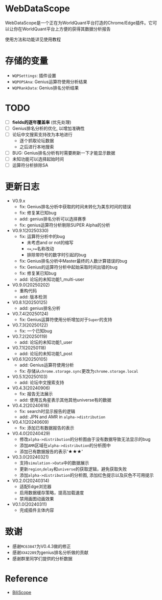 # WebDataScope
WebDataScope是一个正在为WorldQuant平台打造的Chrome/Edge插件。它可以让你在WorldQuant平台上方便的获得其数据分析报告

使用方法和功能详见使用教程

# 存储的变量
- `WQPSettings`: 插件设置
- `WQPOPSAna`: Genius运算符使用分析结果
- `WQPRankData`: Genius排名分析结果

# TODO
- [ ] **fields的逐年覆盖率** (优先处理)
- [ ] Genius排名分析的优化, 以增加准确性
- [ ] 论坛中文搜索支持改为本地进行
  - 逐个抓取论坛数据
  - 之后进行本地搜索
- [ ] BUG: Genius排名分析有时需要刷新一下才能显示数据
- [ ] 未知功能可以选择起始时间
- [ ] 运算符分析排除SA

# 更新日志
- V0.9.x
  - fix: Genius排名分析中获取的时间未转化为美东时间的错误
  - fix: 修复某已知bug
  - add: genius排名分析可以选择赛季
  - fix: genius运算符分析剔除SUPER Alpha的分析
- V0.9.1(20250330)
  - fix: 运算符分析中的bug
    - 未考虑and or not的缩写
    - `<=`,`>=`名称改动
    - 排除带符号的数字时引起的bug
  - fix: Genius排名分析中Master最终的人数计算错误的bug
  - fix: Genius的运算符分析中起始采取时间出错的bug
  - fix: 修复某已知bug
  - add: 论坛的未知功能1_multi-user
- V0.9.0(20250202)
  - 重构代码
  - add: 版本检测
- V0.8.1(20250125)
  - add: genius排名分析
- V0.7.4(20250124)
  - fix: Genius运算符使用分析增加对于`Super`的支持
- V0.7.3(20250122)
  - fix: 一个已知bug
- V0.7.2(20250119)
  - add: 论坛的未知功能1_user
- V0.7.1(20250118)
  - add: 论坛的未知功能1_post
- V0.6.1(20250105)
  - add: Genius运算符使用分析
  - fix: 存储从`chrome.storage.sync`更改为`chrome.storage.local`
- V0.5.1(20250103)
  - add: 论坛中文搜索支持
- V0.4.3(20240906)
  - fix: 报告无法展示
  - add: 使用五角星表示其他其他universe有的数据
- V0.4.2(20240618)
  - fix: search时显示报告的逻辑
  - add: JPN and AMR in `alpha->distribution`
- V0.4.1(20240609)
  - fix: 添加已有数据报告的表示
- V0.4.0(20240429)
  - 修改`alpha->distribution`的分析图由于没有数据导致无法显示的bug 
  - 添加`AMR`区域在`alpha->distribution`的分析图中
  - 添加已有数据报告的表示'★★★'
- V0.3.0(20240321)
  - 支持`simulation->Data`中的数据展示
  - 更新`region`,`delay`和`universe`的获取逻辑，避免获取失败
  - 添加`alpha->distribution`的分析图, 添加红色提示以及灰色不可用提示
- V0.2.0(20240314)
  - 适配Edge浏览器
  - 启用数据缓存策略，提高加载速度
  - 禁用画图动画效果
- V0.1.0(20240311)
  - 完成插件主体内容


# 致谢
- 感谢`MC63847`为V0.4.3做的修正
- 感谢`XX42289`为genius排名分析做的贡献
- 感谢群里同学们提供的分析数据


# Reference
- [BiliScope](https://github.com/gaogaotiantian/biliscope)


